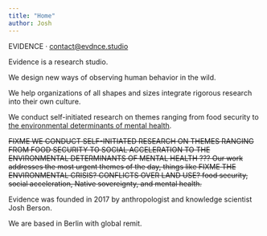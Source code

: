 ```yaml
---
title: "Home"
author: Josh
---
```


<div class="header">
EVIDENCE ·
<a href="mailto:contact@evdnce.studio">contact@evdnce.studio</a>
</div>

<p class="fadein delay0">Evidence is a research studio.</p>

<p class="fadein delay1">We design new ways of observing human behavior in the wild.</p>

<p class="fadein delay2">We help organizations of all shapes and sizes integrate rigorous research into their own culture.</p>

<p class="fadein delay3">We conduct self-initiated research on themes ranging from food security to
<a href="http://goo.gl/Qn2HTI">the environmental determinants of mental health</a>.</p>

~~FIXME WE CONDUCT SELF-INITIATED RESEARCH ON THEMES RANGING FROM FOOD SECURITY TO SOCIAL ACCELERATION TO THE ENVIRONMENTAL DETERMINANTS OF MENTAL HEALTH ??? Our work addresses the most urgent themes of the day, things like FIXME THE ENVIRONMENTAL CRISIS? CONFLICTS OVER LAND USE? food security, social acceleration, Native sovereignty, and mental health.~~

<p class="fadein delay4">Evidence was founded in 2017 by anthropologist and knowledge scientist Josh Berson.</p>

<p class="fadein delay5">We are based in Berlin with global remit.</p>
